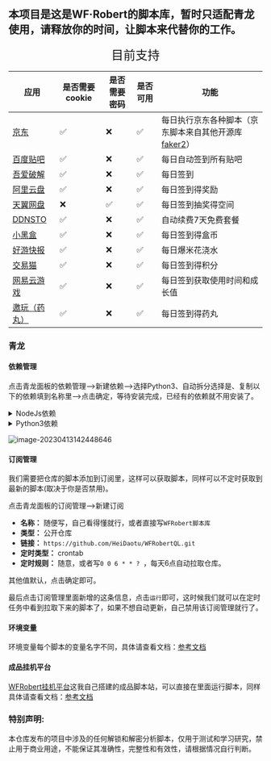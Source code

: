 ## 本项目是这是WF·Robert的脚本库，暂时只适配青龙使用，请释放你的时间，让脚本来代替你的工作。


<center> <font face="黑体" size=5>目前支持</font></center>

| 应用                                            | 是否需要cookie | 是否需要密码 | 是否可用 | 功能                                                         |
| ----------------------------------------------- | -------------- | ------------ | -------- | ------------------------------------------------------------ |
| [京东](https://m.jd.com)                        | ✅              | ❌            | ✅        | 每日执行京东各种脚本（京东脚本来自其他开源库[faker2](https://github.com/shufflewzc/faker2)） |
| [百度贴吧](https://tieba.baidu.com)             | ✅              | ❌            | ✅        | 每日自动签到所有贴吧                                         |
| [吾爱破解](https://www.52pojie.cn/)             | ✅              | ❌            | ✅        | 每日签到                                                     |
| [阿里云盘](https://www.aliyundrive.com/)        | ✅              | ❌            | ✅        | 每日签到得奖励                                               |
| [天翼网盘](https://cloud.189.cn/web/login.html) | ❌              | ✅            | ✅        | 每日签到抽奖得空间                                           |
| [DDNSTO](https://www.ddnsto.com/)               | ✅              | ❌            | ✅        | 自动续费7天免费套餐                                          |
| [小黑盒](https://www.xiaoheihe.cn/home)         | ✅              | ❌            | ✅        | 每日签到得盒币                                               |
| [好游快报](https://www.3839.com/)               | ✅              | ❌            | ✅        | 每日爆米花浇水                                               |
| [交易猫](https://www.jiaoyimao.com/)            | ✅              | ❌            | ✅        | 每日签到得积分                                               |
| [网易云游戏](https://cg.163.com/#/mobile)       | ✅              | ❌            | ✅        | 每日签到获取使用时间和成长值                                 |
| [邀玩（药丸）](https://invites.fun/)            | ✅              | ❌            | ✅        | 每日签到得药丸                                               |



### 青龙

#### 依赖管理

点击青龙面板的依赖管理——>新建依赖——>选择Python3、自动拆分选择是、复制以下的依赖填到名称里——>点击确定，等待安装完成，已经有的依赖就不用安装了。

<details>
<summary>NodeJs依赖</summary>



```tex
node-rsa
crypto-js
```

</details>

<details>
<summary>Python3依赖</summary>



```tex
beautifulsoup4
bs4
fake_useragent
requests
canvas
ping3
jieba
PyExecJS
aiohttp
rsa
```

</details>

![image-20230413142448646](https://fastly.jsdelivr.net/gh/HeiDaotu/img-bucket/img/202304131425904.png)

#### 订阅管理

我们需要把仓库的脚本添加到订阅里，这样可以获取脚本，同样可以不定时获取到最新的脚本(取决于你是否禁用)。

点击青龙面板的订阅管理——>新建订阅

- **名称：** 随便写，自己看得懂就行，或者直接写`WFRobert脚本库`
- **类型：** 公开仓库
- **链接：** `https://github.com/HeiDaotu/WFRobertQL.git`
- **定时类型：** crontab
- **定时规则：** 随意，或者写`0 0 6 * * ? `，每天6点自动拉取仓库。

其他值默认，点击确定即可。

最后点击订阅管理里面新增的这条信息，点击`运行`即可，这时候我们就可以在定时任务中看到拉取下来的脚本了，如果不想自动更新，自己禁用该订阅管理就行了。

#### 环境变量

环境变量每个脚本的变量名字不同，具体请查看文档：[参考文档](https://heidaotu.github.io/ScriptDocument/reference/)

#### 成品挂机平台

[WFRobert挂机平台](https://script.heitu.eu.org/#/)这我自己搭建的成品脚本站，可以直接在里面运行脚本，同样具体请查看文档：[参考文档](https://heidaotu.github.io/ScriptDocument/reference/)

### 特别声明:

本仓库发布的项目中涉及的任何解锁和解密分析脚本，仅用于测试和学习研究，禁止用于商业用途，不能保证其准确性，完整性和有效性，请根据情况自行判断。